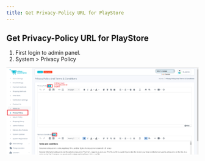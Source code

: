 ```yaml
---
title: Get Privacy-Policy URL for PlayStore
---
```


## Get Privacy-Policy URL for PlayStore

1. First login to admin panel.
2. System > Privacy Policy

![eShop](/img/flutter/privacy.png) 
